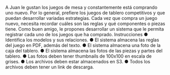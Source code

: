 
A Juan le gustan los juegos de mesa y constantemente está comprando uno nuevo. Por lo
general, prefiere los juegos de tablero competitivos y que puedan desarrollar variadas
estrategias.
Cada vez que compra un juego nuevo, necesita recordar cuáles son las reglas y qué
componentes o piezas tiene.
Como buen amigo, le propones desarrollar un sistema que le permita registrar cada uno de
los juegos que ha comprado.
Instrucciones
● Identifica los modelos y sus relaciones.
● El sistema almacena las reglas del juego en PDF, además del texto.
● El sistema almacena una foto de la caja del tablero.
● El sistema almacena las fotos de las piezas y partes del tablero.
● Las fotos deben tener thumbnails de 100x100 en escala de grises.
● Los archivos deben estar almacenados en S3.
● Todos los archivos deben tener un link de descarga.
